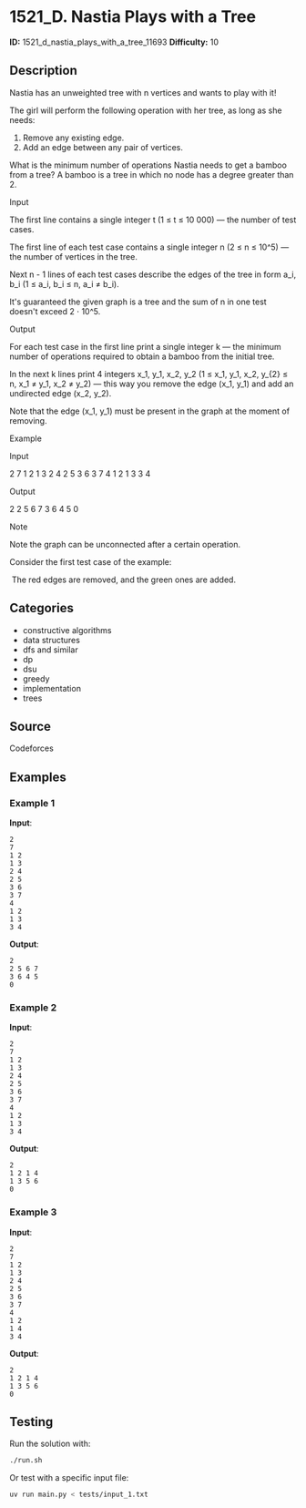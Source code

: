 # 1521_D. Nastia Plays with a Tree

**ID:** 1521_d_nastia_plays_with_a_tree_11693
**Difficulty:** 10

## Description

Nastia has an unweighted tree with n vertices and wants to play with it!

The girl will perform the following operation with her tree, as long as she needs:

  1. Remove any existing edge.
  2. Add an edge between any pair of vertices.



What is the minimum number of operations Nastia needs to get a bamboo from a tree? A bamboo is a tree in which no node has a degree greater than 2.

Input

The first line contains a single integer t (1 ≤ t ≤ 10 000) — the number of test cases.

The first line of each test case contains a single integer n (2 ≤ n ≤ 10^5) — the number of vertices in the tree.

Next n - 1 lines of each test cases describe the edges of the tree in form a_i, b_i (1 ≤ a_i, b_i ≤ n, a_i ≠ b_i).

It's guaranteed the given graph is a tree and the sum of n in one test doesn't exceed 2 ⋅ 10^5.

Output

For each test case in the first line print a single integer k — the minimum number of operations required to obtain a bamboo from the initial tree.

In the next k lines print 4 integers x_1, y_1, x_2, y_2 (1 ≤ x_1, y_1, x_2, y_{2} ≤ n, x_1 ≠ y_1, x_2 ≠ y_2) — this way you remove the edge (x_1, y_1) and add an undirected edge (x_2, y_2).

Note that the edge (x_1, y_1) must be present in the graph at the moment of removing.

Example

Input


2
7
1 2
1 3
2 4
2 5
3 6
3 7
4
1 2
1 3
3 4


Output


2
2 5 6 7
3 6 4 5
0

Note

Note the graph can be unconnected after a certain operation.

Consider the first test case of the example:

<image> The red edges are removed, and the green ones are added.

## Categories

- constructive algorithms
- data structures
- dfs and similar
- dp
- dsu
- greedy
- implementation
- trees

## Source

Codeforces

## Examples

### Example 1

**Input**:
```
2
7
1 2
1 3
2 4
2 5
3 6
3 7
4
1 2
1 3
3 4
```

**Output**:
```
2
2 5 6 7
3 6 4 5
0
```

### Example 2

**Input**:
```
2
7
1 2
1 3
2 4
2 5
3 6
3 7
4
1 2
1 3
3 4
```

**Output**:
```
2
1 2 1 4
1 3 5 6
0
```

### Example 3

**Input**:
```
2
7
1 2
1 3
2 4
2 5
3 6
3 7
4
1 2
1 4
3 4
```

**Output**:
```
2
1 2 1 4
1 3 5 6
0
```


## Testing

Run the solution with:

```bash
./run.sh
```

Or test with a specific input file:

```bash
uv run main.py < tests/input_1.txt
```
